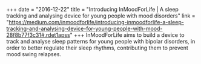 +++
date = "2016-12-22"
title = "Introducing InMoodForLife | A sleep tracking and analysing device for young people with mood disorders"
link = "https://medium.com/inmoodforlife/introducing-inmoodforlife-a-sleep-tracking-and-analysing-device-for-young-people-with-mood-28f8b77f3c31#.rdet1apss"
+++
InMoodForLife aims to build a device to track and analyse sleep patterns for young people with bipolar disorders, in order to better regulate their sleep rhythms, contributing them to prevent mood swing relapses.